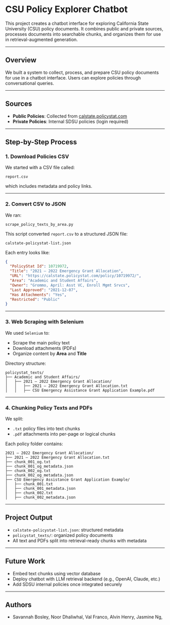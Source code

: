 # CSU Policy Explorer Chatbot

This project creates a chatbot interface for exploring California State University (CSU) policy documents. It combines public and private sources, processes documents into searchable chunks, and organizes them for use in retrieval-augmented generation.

---

## Overview

We built a system to collect, process, and prepare CSU policy documents for use in a chatbot interface. Users can explore policies through conversational queries.

---

## Sources

- **Public Policies**: Collected from [calstate.policystat.com](https://calstate.policystat.com/)
- **Private Policies**: Internal SDSU policies (login required)

---

## Step-by-Step Process

### 1. Download Policies CSV

We started with a CSV file called:

```
report.csv
```

which includes metadata and policy links.

---

### 2. Convert CSV to JSON

We ran:

```
scrape_policy_texts_by_area.py
```

This script converted `report.csv` to a structured JSON file:

```
calstate-policystat-list.json
```

Each entry looks like:

```json
{
  "PolicyStat Id": 10719972,
  "Title": "2021 – 2022 Emergency Grant Allocation",
  "URL": "https://calstate.policystat.com/policy/10719972/",
  "Area": "Academic and Student Affairs",
  "Owner": "Grommo, April: Asst VC, Enroll Mgmt Srvcs",
  "Last Approved": "2021-12-07",
  "Has Attachments": "Yes",
  "Restricted": "Public"
}
```

---

### 3. Web Scraping with Selenium

We used `Selenium` to:

- Scrape the main policy text
- Download attachments (PDFs)
- Organize content by **Area** and **Title**

Directory structure:

```
policystat_texts/
├── Academic and Student Affairs/
│   ├── 2021 – 2022 Emergency Grant Allocation/
│   │   ├── 2021 – 2022 Emergency Grant Allocation.txt
│   │   ├── CSU Emergency Assistance Grant Application Example.pdf
```

---

### 4. Chunking Policy Texts and PDFs

We split:

- `.txt` policy files into text chunks
- `.pdf` attachments into per-page or logical chunks

Each policy folder contains:

```
2021 – 2022 Emergency Grant Allocation/
├── 2021 – 2022 Emergency Grant Allocation.txt
├── chunk_001_og.txt
├── chunk_001_og_metadata.json
├── chunk_002_og.txt
├── chunk_002_og_metadata.json
├── CSU Emergency Assistance Grant Application Example/
│   ├── chunk_001.txt
│   ├── chunk_001_metadata.json
│   ├── chunk_002.txt
│   ├── chunk_002_metadata.json
```

---

## Project Output

- `calstate-policystat-list.json`: structured metadata
- `policystat_texts/`: organized policy documents
- All text and PDFs split into retrieval-ready chunks with metadata

---

## Future Work

- Embed text chunks using vector database
- Deploy chatbot with LLM retrieval backend (e.g., OpenAI, Claude, etc.)
- Add SDSU internal policies once integrated securely

---

## Authors

- Savannah Bosley, Noor Dhaliwhal, Val Franco, Alvin Henry, Jasmine Ng, 
